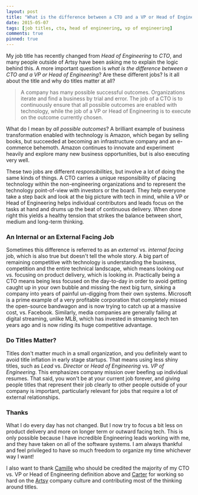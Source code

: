 ```yaml
---
layout: post
title: "What is the difference between a CTO and a VP or Head of Engineering?"
date: 2015-05-07
tags: [job titles, cto, head of engineering, vp of engineering]
comments: true
pinned: true
---
```

My job title has recently changed from *Head of Engineering* to *CTO*, and many people outside of Artsy have been asking me to explain the logic behind this. A more important question is *what is the difference between a CTO and a VP or Head of Engineering*? Are these different jobs? Is it all about the title and why do titles matter at all?

> A company has many possible successful outcomes. Organizations iterate and find a business by trial and error. The job of a CTO is to continuously ensure that all possible outcomes are enabled with technology, while the job of a VP or Head of Engineering is to execute on the outcome currently chosen.

What do I mean by *all possible outcomes*? A brilliant example of business transformation enabled with technology is Amazon, which began by selling books, but succeeded at becoming an infrastructure company and an e-commerce behemoth. Amazon continues to innovate and experiment heavily and explore many new business opportunities, but is also executing very well.

These two jobs are different *responsibilities*, but involve a lot of doing the same kinds of things. A CTO carries a unique responsibility of placing technology within the non-engineering organizations and to represent the technology point-of-view with investors or the board. They help everyone take a step back and look at the big picture with tech in mind, while a VP or Head of Engineering helps individual contributors and leads focus on the tasks at hand and drums up the beat of continuous delivery. When done right this yields a healthy tension that strikes the balance between short, medium and long-term thinking.

### An Internal or an External Facing Job

Sometimes this difference is referred to as an *external* vs. *internal facing* job, which is also true but doesn't tell the whole story. A big part of remaining competitive with technology is understanding the business, competition and the entire technical landscape, which means looking *out* vs. focusing on product delivery, which is looking *in*. Practically being a CTO means being less focused on the day-to-day in order to avoid getting caught up in your own bubble and missing the next big turn, sinking a company into years of painful un-digging from their own systems. Microsoft is a prime example of a very profitable corporation that completely missed the open-source bandwagon and is now trying to catch up at a massive cost, vs. Facebook. Similarly, media companies are generally failing at digital streaming, unlike MLB, which has invested in streaming tech ten years ago and is now riding its huge competitive advantage.

### Do Titles Matter?

Titles don't matter much in a small organization, and you definitely want to avoid title inflation in early stage startups. That means using less shiny titles, such as *Lead* vs. *Director* or *Head of Engineering* vs. *VP of Engineering*. This emphasizes company mission over beefing up individual resumes. That said, you won't be at your current job forever, and giving people titles that represent their job clearly to other people outside of your company is important, particularly relevant for jobs that require a lot of external relationships.

### Thanks

What I do every day has not changed. But I now try to focus a bit less on product delivery and more on longer term or outward facing tech. This is only possible because I have incredible Engineering leads working with me, and they have taken on all of the software systems. I am always thankful and feel privileged to have so much freedom to organize my time whichever way I want!

I also want to thank [Camille](https://twitter.com/skamille) who should be credited the majority of my CTO vs. VP or Head of Engineering definition above and [Carter](https://twitter.com/carterac) for working so hard on the [Artsy](https://www.artsy.net) company culture and contributing most of the thinking around titles.
